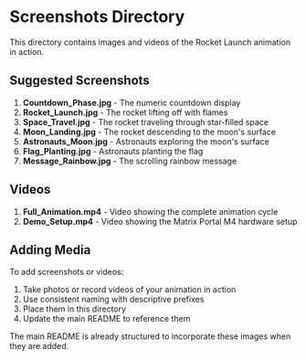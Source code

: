 # Screenshots Directory

This directory contains images and videos of the Rocket Launch animation in action.

## Suggested Screenshots

1. **Countdown_Phase.jpg** - The numeric countdown display
2. **Rocket_Launch.jpg** - The rocket lifting off with flames
3. **Space_Travel.jpg** - The rocket traveling through star-filled space
4. **Moon_Landing.jpg** - The rocket descending to the moon's surface
5. **Astronauts_Moon.jpg** - Astronauts exploring the moon's surface
6. **Flag_Planting.jpg** - Astronauts planting the flag
7. **Message_Rainbow.jpg** - The scrolling rainbow message

## Videos

1. **Full_Animation.mp4** - Video showing the complete animation cycle
2. **Demo_Setup.mp4** - Video showing the Matrix Portal M4 hardware setup

## Adding Media

To add screenshots or videos:
1. Take photos or record videos of your animation in action
2. Use consistent naming with descriptive prefixes
3. Place them in this directory
4. Update the main README to reference them

The main README is already structured to incorporate these images when they are added.